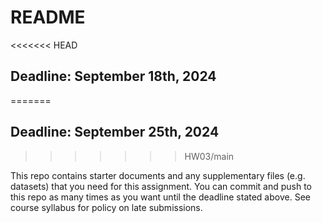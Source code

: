# README

<<<<<<< HEAD
## Deadline: September 18th, 2024
=======
## Deadline: September 25th, 2024
>>>>>>> HW03/main

This repo contains starter documents and any supplementary files (e.g. datasets) that you need for this assignment.
You can commit and push to this repo as many times as you want until the deadline stated above.
See course syllabus for policy on late submissions.
